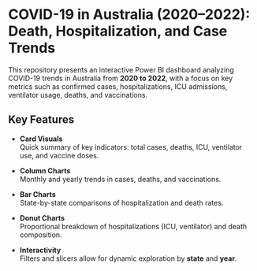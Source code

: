 # COVID-19 in Australia (2020–2022): Death, Hospitalization, and Case Trends

This repository presents an interactive Power BI dashboard analyzing COVID-19 trends in Australia from **2020 to 2022**, with a focus on key metrics such as confirmed cases, hospitalizations, ICU admissions, ventilator usage, deaths, and vaccinations.

##  Key Features

- **Card Visuals**  
  Quick summary of key indicators: total cases, deaths, ICU, ventilator use, and vaccine doses.

- **Column Charts**  
  Monthly and yearly trends in cases, deaths, and vaccinations.

- **Bar Charts**  
  State-by-state comparisons of hospitalization and death rates.

- **Donut Charts**  
  Proportional breakdown of hospitalizations (ICU, ventilator) and death composition.

- **Interactivity**  
  Filters and slicers allow for dynamic exploration by **state** and **year**.


